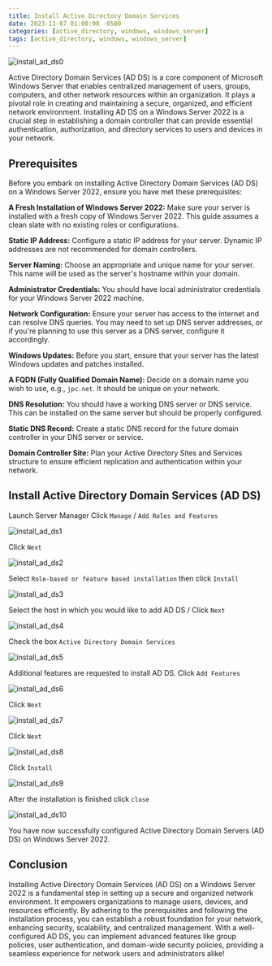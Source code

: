 ```yaml
---
title: Install Active Directory Domain Services
date: 2023-11-07 01:00:00 -0500
categories: [active_directory, windows, windows_server]
tags: [active_directory, windows, windows_server]
---
```


![install_ad_ds0](/assets/img/posts/2023/install_active_directory_domain_services/install_ad_ds0.png)


Active Directory Domain Services (AD DS) is a core component of Microsoft Windows Server that enables centralized management of users, groups, computers, and other network resources within an organization. It plays a pivotal role in creating and maintaining a secure, organized, and efficient network environment. Installing AD DS on a Windows Server 2022 is a crucial step in establishing a domain controller that can provide essential authentication, authorization, and directory services to users and devices in your network.


## Prerequisites
Before you embark on installing Active Directory Domain Services (AD DS) on a Windows Server 2022, ensure you have met these prerequisites:

**A Fresh Installation of Windows Server 2022:** Make sure your server is installed with a fresh copy of Windows Server 2022. This guide assumes a clean slate with no existing roles or configurations.

**Static IP Address:** Configure a static IP address for your server. Dynamic IP addresses are not recommended for domain controllers.

**Server Naming:** Choose an appropriate and unique name for your server. This name will be used as the server's hostname within your domain.

**Administrator Credentials:** You should have local administrator credentials for your Windows Server 2022 machine.

**Network Configuration:** Ensure your server has access to the internet and can resolve DNS queries. You may need to set up DNS server addresses, or if you're planning to use this server as a DNS server, configure it accordingly.

**Windows Updates:** Before you start, ensure that your server has the latest Windows updates and patches installed.

**A FQDN (Fully Qualified Domain Name):** Decide on a domain name you wish to use, e.g., `jpc.net`. It should be unique on your network.

**DNS Resolution:** You should have a working DNS server or DNS service. This can be installed on the same server but should be properly configured.

**Static DNS Record:** Create a static DNS record for the future domain controller in your DNS server or service.

**Domain Controller Site:** Plan your Active Directory Sites and Services structure to ensure efficient replication and authentication within your network.


## Install Active Directory Domain Services (AD DS)

Launch Server Manager
Click `Manage` / `Add Roles and Features`

![install_ad_ds1](/assets/img/posts/2023/install_active_directory_domain_services/install_ad_ds1.png)

Click `Next`

![install_ad_ds2](/assets/img/posts/2023/install_active_directory_domain_services/install_ad_ds2.png)

Select `Role-based or feature based installation` then click `Install`

![install_ad_ds3](/assets/img/posts/2023/install_active_directory_domain_services/install_ad_ds3.png)

Select the host in which you would like to add AD DS / Click `Next`

![install_ad_ds4](/assets/img/posts/2023/install_active_directory_domain_services/install_ad_ds4.png)

Check the box `Active Directory Domain Services`

![install_ad_ds5](/assets/img/posts/2023/install_active_directory_domain_services/install_ad_ds5.png)

Additional features are requested to install AD DS. Click `Add Features`

![install_ad_ds6](/assets/img/posts/2023/install_active_directory_domain_services/install_ad_ds6.png)

Click `Next`

![install_ad_ds7](/assets/img/posts/2023/install_active_directory_domain_services/install_ad_ds7.png)

Click `Next`

![install_ad_ds8](/assets/img/posts/2023/install_active_directory_domain_services/install_ad_ds8.png)

Click `Install`

![install_ad_ds9](/assets/img/posts/2023/install_active_directory_domain_services/install_ad_ds9.png)

After the installation is finished click `close`

![install_ad_ds10](/assets/img/posts/2023/install_active_directory_domain_services/install_ad_ds10.png)

You have now successfully configured Active Directory Domain Servers (AD DS) on Windows Server 2022.


## Conclusion

Installing Active Directory Domain Services (AD DS) on a Windows Server 2022 is a fundamental step in setting up a secure and organized network environment. It empowers organizations to manage users, devices, and resources efficiently. By adhering to the prerequisites and following the installation process, you can establish a robust foundation for your network, enhancing security, scalability, and centralized management. With a well-configured AD DS, you can implement advanced features like group policies, user authentication, and domain-wide security policies, providing a seamless experience for network users and administrators alike!

